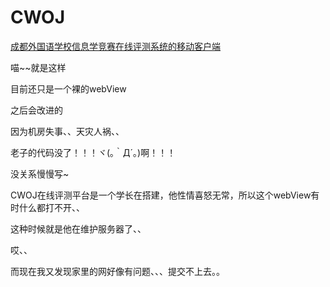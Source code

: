 # CWOJ
[成都外国语学校信息学竞赛在线评测系统的移动客户端](https://www.cwoj.tk/)

喵~~就是这样

目前还只是一个裸的webView

之后会改进的

因为机房失事、、天灾人祸、、

老子的代码没了！！！ヾ(｡｀Д´｡)啊！！！

没关系慢慢写~

CWOJ在线评测平台是一个学长在搭建，他性情喜怒无常，所以这个webView有时什么都打不开、、

这种时候就是他在维护服务器了、、

哎、、

而现在我又发现家里的网好像有问题、、、提交不上去。。
